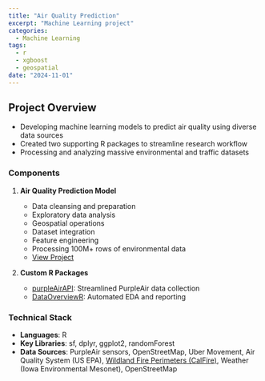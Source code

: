 ```yaml
---
title: "Air Quality Prediction"
excerpt: "Machine Learning project"
categories:
  - Machine Learning
tags:
  - r
  - xgboost
  - geospatial
date: "2024-11-01"
---
```


## Project Overview

- Developing machine learning models to predict air quality using diverse data sources
- Created two supporting R packages to streamline research workflow
- Processing and analyzing massive environmental and traffic datasets

### Components

1. **Air Quality Prediction Model**

   - Data cleansing and preparation
   - Exploratory data analysis
   - Geospatial operations
   - Dataset integration
   - Feature engineering
   - Processing 100M+ rows of environmental data
   - [View Project](https://github.com/heba-razzak/AirQualitySF)

2. **Custom R Packages**
   - [purpleAirAPI](https://github.com/heba-razzak/purpleAirAPI): Streamlined PurpleAir data collection
   - [DataOverviewR](https://github.com/heba-razzak/DataOverviewR): Automated EDA and reporting

### Technical Stack

- **Languages**: R
- **Key Libraries**: sf, dplyr, ggplot2, randomForest
- **Data Sources**: PurpleAir sensors, OpenStreetMap, Uber Movement, Air Quality System (US EPA), [Wildland Fire Perimeters (CalFire)](https://www.fire.ca.gov/what-we-do/fire-resource-assessment-program/fire-perimeters), Weather (Iowa Environmental Mesonet), OpenStreetMap
